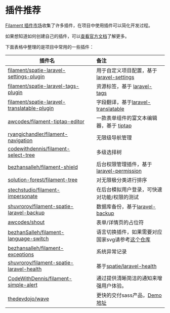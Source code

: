 # 插件推荐

[Filament 插件市场](https://filamentphp.com/plugins)收集了许多插件，在项目中使用插件可以简化开发过程。

如果想知道如何创建自己的插件，可以[查看官方文档](https://filamentphp.com/docs/3.x/support/plugins/getting-started)了解更多。

下面表格中整理的是项目中常用的一些插件：

| 插件名                                                                                                              |   | 备注                                                                                         |
|------------------------------------------------------------------------------------------------------------------|:--|:-------------------------------------------------------------------------------------------|
| [filament/spatie-laravel-settings-plugin](https://github.com/filamentphp/spatie-laravel-settings-plugin)         |   | 用于自定义项目配置，基于 [laravel-settings](https://github.com/spatie/laravel-settings)                |
| [filament/spatie-laravel-tags-plugin](https://github.com/filamentphp/spatie-laravel-tags-plugin)                 |   | 资源标签，基于 [laravel-tags](https://github.com/spatie/laravel-tags)                             |
| [filament/spatie-laravel-translatable-plugin](https://github.com/filamentphp/spatie-laravel-translatable-plugin) |   | 字段翻译，基于[laravel-translatable](https://github.com/spatie/laravel-translatable)              |
| [awcodes/filament-tiptap-editor](https://github.com/awcodes/filament-tiptap-editor)                              |   | 一款表单组件的富文本编辑器，基于 [tiptap](https://github.com/ueberdosis/tiptap)                            |
| [ryangjchandler/filament-navigation](https://github.com/ryangjchandler/filament-navigation)                      |   | 无限级导航管理                                                                                    |
| [codewithdennis/filament-select-tree](https://github.com/codewithdennis/filament-select-tree)                    |   | 多级选择树                                                                                      |
| [bezhansalleh/filament-shield](https://github.com/bezhansalleh/filament-shield)                                  |   | 后台权限管理插件，基于 [laravel-permission](https://github.com/spatie/laravel-permission)             |
| [solution-forest/filament-tree](https://github.com/solutionforest/filament-tree)                                 |   | 对无限极分类进行排序                                                                                 |
| [stechstudio/filament-impersonate](https://github.com/stechstudio/filament-impersonate)                          |   | 在后台模拟用户登录，可快速对功能/权限的测试                                                                     |
| [shuvroroy/filament-spatie-laravel-backup](https://github.com/shuvroroy/filament-spatie-laravel-backup)          |   | 数据库备份，基于[laravel-backup](https://github.com/spatie/laravel-backup)                         |
| [awcodes/shout](https://github.com/awcodes/shout)                                                                |   | 表单/详情页的占位符                                                                                 |
| [bezhanSalleh/filament-language-switch](https://github.com/bezhanSalleh/filament-language-switch)                |   | 语言切换插件，如果需要对应国家svg请参考[这个仓库](https://github.com/OnTheGoSystems/SVG-flags-language-switcher) |
| [bezhansalleh/filament-exceptions](https://github.com/bezhansalleh/filament-exceptions)                          |   | 系统异常记录                                                                                     |
| [shuvroroy/filament-spatie-laravel-health](https://github.com/shuvroroy/filament-spatie-laravel-health)          |   | 基于[spatie/laravel-health](https://github.com/spatie/laravel-health)                        |
| [CodeWithDennis/filament-simple-alert](https://github.com/CodeWithDennis/filament-simple-alert)                  |   | 通过提供清晰简洁的通知来增强用户体验。                                                                        |
| [thedevdojo/wave](https://github.com/thedevdojo/wave)                                                            |   | 更快的交付sass产品，[Demo 地址](https://devdojo.com/wave/demo)
